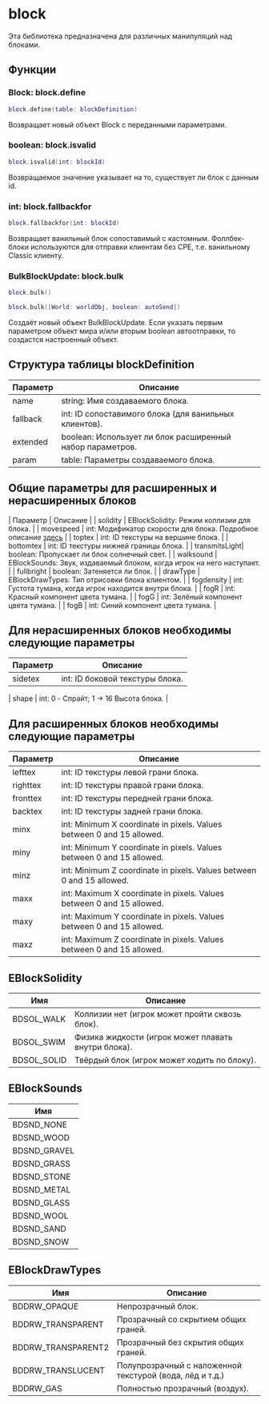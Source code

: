 # block
Эта библиотека предназначена для различных манипуляций над блоками.

## Функции

### Block: block.define

```lua
block.define(table: blockDefinition)
```

Возвращает новый объект Block с переданными параметрами.

### boolean: block.isvalid

```lua
block.isvalid(int: blockId)
```

Возвращаемое значение указывает на то, существует ли блок с данным id.

### int: block.fallbackfor

```lua
block.fallbackfor(int: blockId)
```

Возвращает ванильный блок сопоставимый с кастомным. Фоллбек-блоки используются для отправки клиентам без CPE, т.е. ванильному Classic клиенту.

### BulkBlockUpdate: block.bulk

```lua
block.bulk()
```

```lua
block.bulk([World: worldObj, boolean: autoSend])
```

Создаёт новый объект BulkBlockUpdate. Если указать первым параметром объект мира и/или вторым boolean автоотправки, то создастся настроенный объект.

## Структура таблицы blockDefinition

| Параметр      | Описание                                                      |
|---------------|---------------------------------------------------------------|
| name          | string: Имя создаваемого блока.                               |
| fallback      | int: ID сопоставимого блока (для ванильных клиентов).         |
| extended      | boolean: Использует ли блок расширенный набор параметров.     |
| param         | table: Параметры создаваемого блока.                          |

## Общие параметры для расширенных и нерасширенных блоков
| Параметр      | Описание                                                          |
| solidity      | EBlockSolidity: Режим коллизии для блока.                         |
| movespeed     | int: Модификатор скорости для блока. Подробное описание [здесь](https://wiki.vg/Classic_Protocol_Extension#DefineBlock_Packet) |
| toptex        | int: ID текстуры на вершине блока.                                |
| bottomtex     | int: ID текстуры нижней границы блока.                            |
| transmitsLight| boolean: Пропускает ли блок солнечный свет.                            |
| walksound     | EBlockSounds: Звук, издаваемый блоком, когда игрок на него наступает.  |
| fullbright    | boolean: Затеняется ли блок.                                           |
| drawType      | EBlockDrawTypes: Тип отрисовки блока клиентом.                         |
| fogdensity    | int: Густота тумана, когда игрок находится внутри блока.               |
| fogR          | int: Красный компонент цвета тумана.                                   |
| fogG          | int: Зелёный компонент цвета тумана.                                   |
| fogB          | int: Синий компонент цвета тумана.                                     |

## Для нерасширенных блоков необходимы следующие параметры

| Параметр      | Описание                                                          |
|---------------|-------------------------------------------------------------------|
| sidetex       | int: ID боковой текстуры блока.                                   |

| shape         | int: 0 - Спрайт; 1 -> 16 Высота блока.                            |


## Для расширенных блоков необходимы следующие параметры

| Параметр      | Описание                                                          |
|---------------|-------------------------------------------------------------------|
| lefttex       | int: ID текстуры левой грани блока.                        |
| righttex      | int: ID текстуры правой грани блока.                       |
| fronttex      | int: ID текстуры передней грани блока.                            |
| backtex       | int: ID текстуры задней грани блока.                             |
| minx          | int: Minimum X coordinate in pixels. Values between 0 and 15 allowed.  |
| miny          | int: Minimum Y coordinate in pixels. Values between 0 and 15 allowed.  |
| minz          | int: Minimum Z coordinate in pixels. Values between 0 and 15 allowed.  |
| maxx          | int: Maximum X coordinate in pixels. Values between 0 and 15 allowed.  |
| maxy          | int: Maximum Y coordinate in pixels. Values between 0 and 15 allowed.  |
| maxz          | int: Maximum Z coordinate in pixels. Values between 0 and 15 allowed.  |

## EBlockSolidity

| Имя           | Описание                                            |
|---------------|-----------------------------------------------------|
| BDSOL_WALK    | Коллизии нет (игрок может пройти сквозь блок).      |
| BDSOL_SWIM    | Физика жидкости (игрок может плавать внутри блока). |
| BDSOL_SOLID   | Твёрдый блок (игрок может ходить по блоку).         |

## EBlockSounds

| Имя           |
|---------------|
| BDSND_NONE    |
| BDSND_WOOD    |
| BDSND_GRAVEL  |
| BDSND_GRASS   |
| BDSND_STONE   |
| BDSND_METAL   |
| BDSND_GLASS   |
| BDSND_WOOL    |
| BDSND_SAND    |
| BDSND_SNOW    |

## EBlockDrawTypes

| Имя                | Описание                                                  |
|--------------------|-----------------------------------------------------------|
| BDDRW_OPAQUE       | Непрозрачный блок.                                        |
| BDDRW_TRANSPARENT  | Прозрачный со скрытием общих граней.                      |
| BDDRW_TRANSPARENT2 | Прозрачный без скрытия общих граней.                      |
| BDDRW_TRANSLUCENT  | Полупрозрачный с наложенной текстурой (вода, лёд и т.д.)  |
| BDDRW_GAS          | Полностью прозрачный (воздух).                            |
